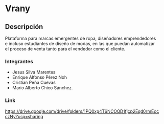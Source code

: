 # Vrany

## Descripción

Plataforma para marcas emergentes de ropa, diseñadores emprendedores e incluso estudiantes de diseño de modas, en las que puedan automatizar el proceso de venta tanto para el vendedor como el cliente.

### Integrantes
- Jesus Silva Marentes 
- Enrique Alfonso Pérez Noh 
- Cristian Peña Cuevas 
- Mario Alberto Chico Sánchez.

### Link
https://drive.google.com/drive/folders/1PQ0xp4T6NCOQD1fjcp2Eqd0rmEocczNy?usp=sharing
